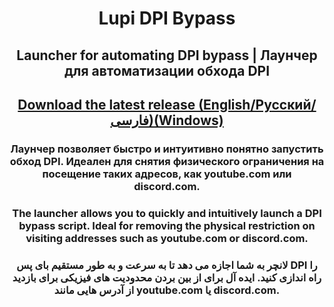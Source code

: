 <h1 align="center">Lupi DPI Bypass</h1>
<h2 align="center">Launcher for automating DPI bypass | Лаунчер для автоматизации обхода DPI</h2>
<h2 align="center"><a href="https://github.com/0netervezer0/Lupi-DPI/releases/tag/1.4">Download the latest release (English/Русский/فارسی)(Windows)</a></h2>
<h3 align="center">Лаунчер позволяет быстро и интуитивно понятно запустить обход DPI. Идеален для снятия физического ограничения на посещение таких адресов, как youtube.com или discord.com.</h3>
<h3 align="center">The launcher allows you to quickly and intuitively launch a DPI bypass script. Ideal for removing the physical restriction on visiting addresses such as youtube.com or discord.com.</h3>
<h3 align="center">لانچر به شما اجازه می دهد تا به سرعت و به طور مستقیم بای پس DPI را راه اندازی کنید. ایده آل برای از بین بردن محدودیت های فیزیکی برای بازدید از آدرس هایی مانند youtube.com یا discord.com.</h3>

